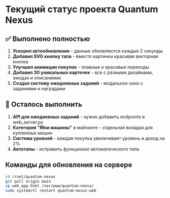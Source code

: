 # Текущий статус проекта Quantum Nexus

## ✅ Выполнено полностью

1. **Ускорил автообновление** - данные обновляются каждые 2 секунды
2. **Добавил SVG кнопку тапа** - вместо картинки красивая векторная кнопка
3. **Улучшил анимации покупок** - плавные и красивые переходы
4. **Добавил 30 уникальных карточек** - все с разными дизайнами, эмодзи и описаниями
5. **Создал систему ежедневных заданий** - модальное окно с заданиями и наградами

## 🔧 Осталось выполнить

1. **API для ежедневных заданий** - нужно добавить endpoints в web_server.py
2. **Категория "Мои машины"** в майнинге - отдельная вкладка для купленных машин
3. **Система уровней** - каждая покупка увеличивает уровень и доход на 2%
4. **Автотапы** - исправить функционал автоматического тапа

## Команды для обновления на сервере

```bash
cd /root/quantum-nexus
git pull origin main
cp web_app.html /var/www/quantum-nexus/
sudo systemctl restart quantum-nexus-web
```









